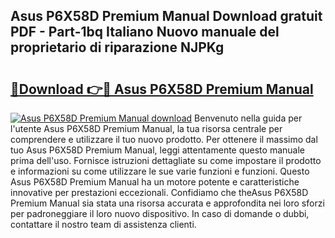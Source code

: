 ## Asus P6X58D Premium Manual Download gratuit PDF - Part-1bq Italiano Nuovo manuale del proprietario di riparazione NJPKg

# <h2><a href="http://dfbbax.blite.top/?on=Asus+P6X58D+Premium+Manual">🔗Download 👉🔴 Asus P6X58D Premium Manual</a></h2>

[![Asus P6X58D Premium Manual download](https://i.imgur.com/lujVjoI.png)](http://dfbbax.blite.top/?on=Asus+P6X58D+Premium+Manual)
Benvenuto nella guida per l'utente Asus P6X58D Premium Manual, la tua risorsa centrale per comprendere e utilizzare il tuo nuovo prodotto. Per ottenere il massimo dal tuo Asus P6X58D Premium Manual, leggi attentamente questo manuale prima dell'uso. Fornisce istruzioni dettagliate su come impostare il prodotto e informazioni su come utilizzare le sue varie funzioni e funzioni. Questo Asus P6X58D Premium Manual ha un motore potente e caratteristiche innovative per prestazioni eccezionali. Confidiamo che theAsus P6X58D Premium Manual sia stata una risorsa accurata e approfondita nei loro sforzi per padroneggiare il loro nuovo dispositivo. In caso di domande o dubbi, contattare il nostro team di assistenza clienti.
